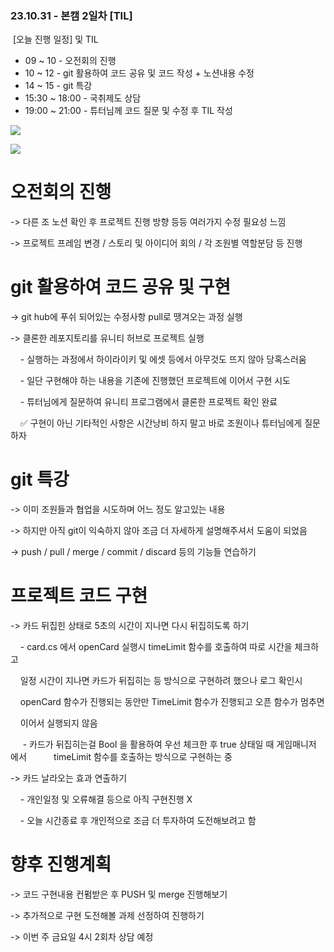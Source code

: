 ### 23.10.31 - 본캠 2일차 [TIL]

 [오늘 진행 일정] 및 TIL

- 09 ~ 10 - 오전회의 진행
- 10 ~ 12 - git 활용하여 코드 공유 및 코드 작성 + 노션내용 수정
- 14 ~ 15 - git 특강 
- 15:30 ~ 18:00 - 국취제도 상담 
- 19:00 ~ 21:00 - 튜터님께 코드 질문 및 수정 후 TIL 작성 

  

  

[![](https://blogger.googleusercontent.com/img/a/AVvXsEi1Nl2MwSdGDZdaOgVF0L0RIl9S0YI1-7ZZbrKhyIq4_4A_KNki-5v5VZfL5QSLFAEArItGbHwtdX00J0Tpgf5RMj_WwsrF3BDrSnb_KIsZwdybKe_IqK9poLDETxtInnbrjpfIoRSwmTumaE8iV2GZiYriUKuAppjse1QJ9fF9_RSatoejmTMzl3lr0cDv)](https://www.blogger.com/blog/post/edit/3583706664799492072/6744326988419600798#)

  
  

[![](https://blogger.googleusercontent.com/img/a/AVvXsEgWI8opUOoP-UaQjWB3InBlMLcnqge-dmsiaLMPBdTb-SI7hEoUu6usM7LYrAEPxnFODRdiVR4AbSPm7EX-h_JTkZ9kOLVPqaepVlrElSyO4ogDe-DNENnOW1Ecmn_waze8Bw1tYHBxMC_9nbebHSh7q2d01i3a7qL7NOT9C4HsOJcaon4y4qRzMWH0WEQ1)](https://www.blogger.com/blog/post/edit/3583706664799492072/6744326988419600798#)

  
  

# 오전회의 진행

-> 다른 조 노션 확인 후 프로젝트 진행 방향 등등 여러가지 수정 필요성 느낌

-> 프로젝트 프레임 변경 / 스토리 및 아이디어 회의 / 각 조원별 역할분담 등 진행   

  

# git 활용하여 코드 공유 및 구현

-> git hub에 푸쉬 되어있는 수정사항 pull로 땡겨오는 과정 실행

-> 클론한 레포지토리를 유니티 허브로 프로젝트 실행

    - 실행하는 과정에서 하이라이키 및 에셋 등에서 아무것도 뜨지 않아 당혹스러움  

    - 일단 구현해야 하는 내용을 기존에 진행했던 프로젝트에 이어서 구현 시도

    - 튜터님에게 질문하여 유니티 프로그램에서 클론한 프로젝트 확인 완료

    ✅ 구현이 아닌 기타적인 사항은 시간낭비 하지 말고 바로 조원이나 튜터님에게 질문하자

  

# git 특강 

-> 이미 조원들과 협업을 시도하며 어느 정도 알고있는 내용

-> 하지만 아직 git이 익숙하지 않아 조금 더 자세하게 설명해주셔서 도움이 되었음

-> push / pull / merge / commit / discard 등의 기능들 연습하기

  

# 프로젝트 코드 구현

-> 카드 뒤집힌 상태로 5초의 시간이 지나면 다시 뒤집히도록 하기

    - card.cs 에서 openCard 실행시 timeLimit 함수를 호출하여 따로 시간을 체크하고  

    일정 시간이 지나면 카드가 뒤집히는 등 방식으로 구현하려 했으나 로그 확인시

    openCard 함수가 진행되는 동안만 TimeLimit 함수가 진행되고 오픈 함수가 멈추면

    이어서 실행되지 않음

     - 카드가 뒤집히는걸 Bool 을 활용하여 우선 체크한 후 true 상태일 때 게임매니저 에서           timeLimit 함수를 호출하는 방식으로 구현하는 중

-> 카드 날라오는 효과 연출하기

    - 개인일정 및 오류해결 등으로 아직 구현진행 X 

    - 오늘 시간종료 후 개인적으로 조금 더 투자하여 도전해보려고 함

  

# 향후 진행계획

-> 코드 구현내용 컨펌받은 후 PUSH 및 merge 진행해보기

-> 추가적으로 구현 도전해볼 과제 선정하여 진행하기

-> 이번 주 금요일 4시 2회차 상담 예정